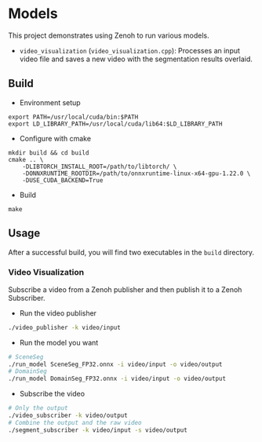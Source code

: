 # Models

This project demonstrates using Zenoh to run various models.

- `video_visualization` (`video_visualization.cpp`): Processes an input video file and saves a new video with the segmentation results overlaid.

## Build

- Environment setup

```shell
export PATH=/usr/local/cuda/bin:$PATH
export LD_LIBRARY_PATH=/usr/local/cuda/lib64:$LD_LIBRARY_PATH
```

- Configure with cmake

```shell
mkdir build && cd build
cmake .. \
    -DLIBTORCH_INSTALL_ROOT=/path/to/libtorch/ \
    -DONNXRUNTIME_ROOTDIR=/path/to/onnxruntime-linux-x64-gpu-1.22.0 \
    -DUSE_CUDA_BACKEND=True
```

- Build

```shell
make
```

## Usage

After a successful build, you will find two executables in the `build` directory.

### Video Visualization

Subscribe a video from a Zenoh publisher and then publish it to a Zenoh Subscriber.

- Run the video publisher

```bash
./video_publisher -k video/input
```

- Run the model you want

```bash
# SceneSeg
./run_model SceneSeg_FP32.onnx -i video/input -o video/output
# DomainSeg
./run_model DomainSeg_FP32.onnx -i video/input -o video/output
```

- Subscribe the video

```bash
# Only the output
./video_subscriber -k video/output
# Combine the output and the raw video
./segment_subscriber -k video/input -s video/output
```
